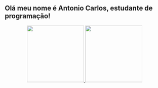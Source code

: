 ## Olá meu nome é Antonio Carlos, estudante de programação!
<div align="center">
  <a href="https://github.com/acarloss20">
  <img height="180em" src="https://github-readme-stats.vercel.app/api?username=acarloss20&show_icons=true&theme=dark&include_all_commits=true&count_private=true"/>
  <img height="180em" src="https://github-readme-stats.vercel.app/api/top-langs/?username=acarloss20&layout=compact&langs_count=7&theme=dark"/>
</div>
